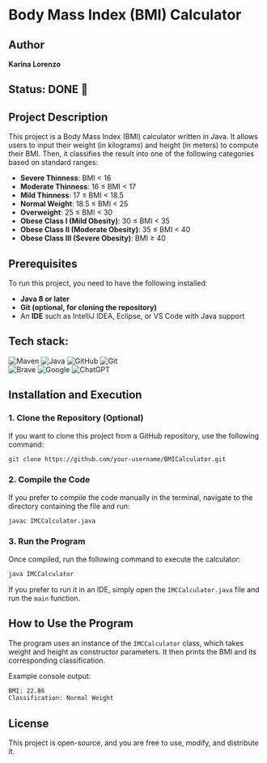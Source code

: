 # Body Mass Index (BMI) Calculator

## Author
**Karina Lorenzo**
  
## Status: DONE 👾

## Project Description
This project is a Body Mass Index (BMI) calculator written in Java. It allows users to input their weight (in kilograms) and height (in meters) to compute their BMI. Then, it classifies the result into one of the following categories based on standard ranges:

- **Severe Thinness**: BMI < 16
- **Moderate Thinness**: 16 ≤ BMI < 17
- **Mild Thinness**: 17 ≤ BMI < 18.5
- **Normal Weight**: 18.5 ≤ BMI < 25
- **Overweight**: 25 ≤ BMI < 30
- **Obese Class I (Mild Obesity)**: 30 ≤ BMI < 35
- **Obese Class II (Moderate Obesity)**: 35 ≤ BMI < 40
- **Obese Class III (Severe Obesity)**: BMI ≥ 40

## Prerequisites
To run this project, you need to have the following installed:
- **Java 8 or later**
- **Git (optional, for cloning the repository)**
- An **IDE** such as IntelliJ IDEA, Eclipse, or VS Code with Java support

## Tech stack:

![Maven](https://img.shields.io/badge/-Maven-C71A36?logo=apache-maven&logoColor=white&style=flat)
![Java](https://img.shields.io/badge/-Java-007396?logo=java&logoColor=white&style=flat)
![GitHub](https://img.shields.io/badge/-GitHub-181717?logo=github&logoColor=white&style=flat)
![Git](https://img.shields.io/badge/-Git-F05032?logo=git&logoColor=white&style=flat)  
![Brave](https://img.shields.io/badge/-Brave-FB542B?logo=brave&logoColor=white&style=flat)
![Google](https://img.shields.io/badge/-Google-4285F4?logo=google&logoColor=white&style=flat)
![ChatGPT](https://img.shields.io/badge/-ChatGPT-10A37F?logo=openai&logoColor=white&style=flat)

## Installation and Execution
### 1. Clone the Repository (Optional)
If you want to clone this project from a GitHub repository, use the following command:

```sh
git clone https://github.com/your-username/BMICalculator.git
```

### 2. Compile the Code
If you prefer to compile the code manually in the terminal, navigate to the directory containing the file and run:

```sh
javac IMCCalculator.java
```

### 3. Run the Program
Once compiled, run the following command to execute the calculator:

```sh
java IMCCalculator
```

If you prefer to run it in an IDE, simply open the `IMCCalculator.java` file and run the `main` function.

## How to Use the Program
The program uses an instance of the `IMCCalculator` class, which takes weight and height as constructor parameters. It then prints the BMI and its corresponding classification.

Example console output:
```sh
BMI: 22.86
Classification: Normal Weight
```





## License
This project is open-source, and you are free to use, modify, and distribute it.
